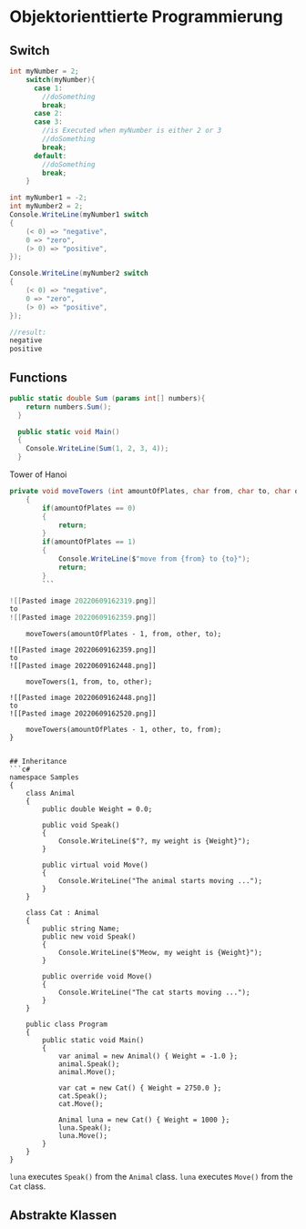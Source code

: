 # Objektorienttierte Programmierung

## Switch

```c#
int myNumber = 2;
    switch(myNumber){
      case 1:
        //doSomething
        break;
      case 2:
      case 3:
        //is Executed when myNumber is either 2 or 3
        //doSomething 
        break;
      default:
        //doSomething
        break;
    }
```

```c#
int myNumber1 = -2;
int myNumber2 = 2;
Console.WriteLine(myNumber1 switch
{
    (< 0) => "negative",
    0 => "zero",
    (> 0) => "positive",
});

Console.WriteLine(myNumber2 switch
{
    (< 0) => "negative",
    0 => "zero",
    (> 0) => "positive",
});

//result:
negative
positive
```

## Functions

```C#
public static double Sum (params int[] numbers){
    return numbers.Sum();
  }

  public static void Main()
  {
    Console.WriteLine(Sum(1, 2, 3, 4));
  }
```

Tower of Hanoi
```C#
private void moveTowers (int amountOfPlates, char from, char to, char other)
    {
        if(amountOfPlates == 0)
        {
            return;
        }
        if(amountOfPlates == 1)
        {
            Console.WriteLine($"move from {from} to {to}");
            return;
        }
        ```

![[Pasted image 20220609162319.png]]
to
![[Pasted image 20220609162359.png]]

```
        moveTowers(amountOfPlates - 1, from, other, to);
```
![[Pasted image 20220609162359.png]]
to
![[Pasted image 20220609162448.png]]
```
        moveTowers(1, from, to, other);
```
![[Pasted image 20220609162448.png]]
to
![[Pasted image 20220609162520.png]]
```
        moveTowers(amountOfPlates - 1, other, to, from);
    }
```

## Inheritance
```c#
namespace Samples
{
    class Animal
    {
        public double Weight = 0.0;
  
        public void Speak()
        {
            Console.WriteLine($"?, my weight is {Weight}");
        }
  
        public virtual void Move()
        {
            Console.WriteLine("The animal starts moving ...");
        }
    }

    class Cat : Animal
    {
        public string Name;
        public new void Speak()
        {
            Console.WriteLine($"Meow, my weight is {Weight}");
        }

        public override void Move()
        {
            Console.WriteLine("The cat starts moving ...");
        }
    }

    public class Program
    {
        public static void Main()
        {
            var animal = new Animal() { Weight = -1.0 };
            animal.Speak();
            animal.Move();

            var cat = new Cat() { Weight = 2750.0 };
            cat.Speak();
            cat.Move();

            Animal luna = new Cat() { Weight = 1000 };
            luna.Speak();
            luna.Move();
        }
    }
}
```
`luna` executes `Speak()` from the `Animal` class.
`luna` executes `Move()` from the `Cat` class.
## Abstrakte Klassen
